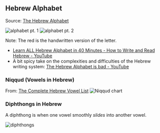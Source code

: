 ## Hebrew Alphabet
Source: [The Hebrew Alphabet](https://www.hebrew4christians.com/Grammar/Unit_One/Aleph-Bet/aleph-bet.html) 

![alphabet pt. 1](https://www.hebrew4christians.com/Grammar/Unit_One/Aleph-Bet/letterchart1.gif) 
![alphabet pt. 2](https://www.hebrew4christians.com/Grammar/Unit_One/Aleph-Bet/letterchart2.gif)

Note: The red is the handwritten version of the letter. 

- [Learn ALL Hebrew Alphabet in 40 Minutes - How to Write and Read Hebrew - YouTube](https://www.youtube.com/watch?v=_UU6Fe7lqIo&t=70s)
- A bit spicy take on the complexities and difficulties of the Hebrew writing system: [The Hebrew Alphabet is bad - YouTube](https://www.youtube.com/watch?v=Q_h541RkCTI)

### Niqqud (Vowels in Hebrew)
From: [The Complete Hebrew Vowel List](https://www.hebrew4christians.com/Grammar/Unit_Two/Vowel_List/vowel_list.html) 
![Niqqud chart](https://www.hebrew4christians.com/Grammar/Unit_Two/Vowel_List/v-chart3.gif) 

### Diphthongs in Hebrew

A diphthong is when one vowel smoothly *slides* into another vowel. 

![diphthongs](https://www.hebrew4christians.com/Grammar/Unit_Two/dipthongs.gif)